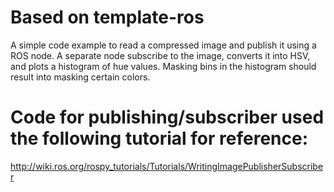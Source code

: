 # Based on template-ros

A simple code example to read a compressed image and publish it using a ROS node. A separate node subscribe to the image, converts it into HSV, and plots a histogram of hue values. Masking bins in the histogram should result into masking certain colors. 

# Code for publishing/subscriber used the following tutorial for reference: 
http://wiki.ros.org/rospy_tutorials/Tutorials/WritingImagePublisherSubscriber
